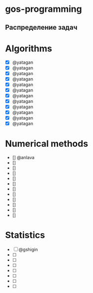 # gos-programming
## Распределение задач

# Algorithms
- [x] @yatagan
- [x] @yatagan
- [x] @yatagan
- [x] @yatagan
- [x] @yatagan
- [x] @yatagan
- [x] @yatagan
- [x] @yatagan
- [x] @yatagan
- [x] @yatagan
- [x] @yatagan
- [x] @yatagan

# Numerical methods
- [] @anlava
- []
- []
- []
- []
- []
- []
- []
- []
- []
- []
- []

# Statistics
- [ ] @gshigin
- [ ] 
- [ ] 
- [ ] 
- [ ] 
- [ ] 
- [ ] 
- [ ] 
